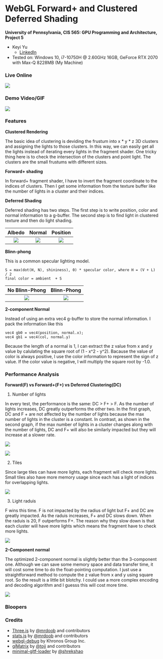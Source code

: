 WebGL Forward+ and Clustered Deferred Shading
======================

**University of Pennsylvania, CIS 565: GPU Programming and Architecture, Project 5**

* Keyi Yu
  * [LinkedIn](https://www.linkedin.com/in/keyi-linda-yu-8b1178137/)
* Tested on: Windows 10, i7-10750H @ 2.60GHz 16GB, GeForce RTX 2070 with Max-Q 8228MB (My Machine)

### Live Online

[![](img/bf.png)](https://lindayukeyi.github.io/Project5-WebGL-Forward-Plus-and-Clustered-Deferred/)

### Demo Video/GIF

![](img/demo2.gif)

### Features
**Clustered Rendering**

The basic idea of clustering is deviding the frustum into x * y * z 3D clusters and assigning the lights to those clusters. In this way, we can easily get all the lights instead of iterating every lights in the fragment shader. One tricky thing here is to check the intersection of the clusters and point light. The clusters are the small frustums with different sizes.

**Forward+ shading**

In forward+ fragment shader, I have to invert the fragment coordinate to the indices of clusters. Then I get some information from the texture buffer like the number of lights in a cluster and their indices.

**Deferred Shading**

Deferred shading has two steps. The first step is to write position, color and normal information to a g-buffer. The second step is to find light in clustered texture and then do light shading.

Albedo            |  Normal | Position
:-------------------------:|:-------------------------:|:-------------------------:
![](img/alb.png) | ![](img/nor.png) | ![](img/pos.png)

**Blinn-phong**

This is a common specular lighting model.
```
S = max(dot(H, N), shininess), 0) * specular color, where H = (V + L) / 2
final color = ambient  + S
```

No Blinn-Phong            |  Blinn-Phong
:-------------------------:|:-------------------------:
![](img/nobf.png) | ![](img/bf.png)

**2-component Normal**

Instead of using an extra vec4 g-buffer to store the normal information. I pack the information like this
```
vec4 gb0 = vec4(position, normal.x);
vec4 gb1 = vec4(col, normal.y)
```
Because the length of a normal is 1, I can extract the z value from x and y value by calulating the square root of (1 - x^2 - y^2). Bacause the value of color is always positive, I use the color information to represent the sign of z value. If the color value is negative, I will multiply the square root by -1.0.

### Performance Analysis
**Forward(F) vs Forward+(F+) vs Deferred Clustering(DC)**
1. Number of lights

In every test, the performance is the same: DC > F+ > F. As the number of lights increases, DC greatly outperforms the other two. In the first graph, DC and F
\+ are not affected by the number of lights because the max number of lights in the cluster is a constant. In contrast, as shown in the second graph, if the max number of lights in a cluster changes along with the number of lights, DC and F+ will also be similarly impacted but they will increase at a slower rate.

![](img/performance100.png)

![](img/performance.png)

2. Tiles

Since large tiles can have more lights, each fragment will check more lights. Small tiles also have more memory usage since each has a light of indices for overlapping lights.

![](img/tile.png)

3. Light raduis

F wins this time. F is not impacted by the radius of light but F+ and DC are greatly impacted. As the raduis increases, F+ and DC slows down. When the raduis is 20, F outperforms F+. The reason why they slow down is that each cluster will have more lights which means the fragment have to check more lights.

![](img/lightradius.png)

**2-Component normal**

The optimized 2-component normal is slightly better than the 3-component one. Although we can save some memory space and data transfer time, it will cost some time to do the float-pointing computation. I just use a straightforward method to compute the z value from x and y using square root. So the result is a little bit blotchy. I could use a more complex encoding and decoding algorithm and I guesss this will cost more time.

![](img/normal.png)

### Bloopers



### Credits

* [Three.js](https://github.com/mrdoob/three.js) by [@mrdoob](https://github.com/mrdoob) and contributors
* [stats.js](https://github.com/mrdoob/stats.js) by [@mrdoob](https://github.com/mrdoob) and contributors
* [webgl-debug](https://github.com/KhronosGroup/WebGLDeveloperTools) by Khronos Group Inc.
* [glMatrix](https://github.com/toji/gl-matrix) by [@toji](https://github.com/toji) and contributors
* [minimal-gltf-loader](https://github.com/shrekshao/minimal-gltf-loader) by [@shrekshao](https://github.com/shrekshao)
